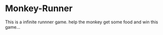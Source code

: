 # Monkey-Runner
This is a infinite runnner game. help the monkey get some food and win this game...
